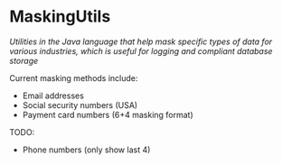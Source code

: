 # MaskingUtils
_Utilities in the Java language that help mask specific types of data for various industries, which is useful for 
logging and compliant database storage_

Current masking methods include:
* Email addresses
* Social security numbers (USA)
* Payment card numbers (6+4 masking format)

TODO:
* Phone numbers (only show last 4)